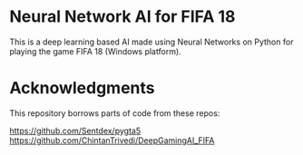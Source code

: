 # Neural Network AI for FIFA 18
This is a deep learning based AI made using Neural Networks on Python for playing the game FIFA 18 (Windows platform).

# Acknowledgments
This repository borrows parts of code from these repos:

https://github.com/Sentdex/pygta5
https://github.com/ChintanTrivedi/DeepGamingAI_FIFA
